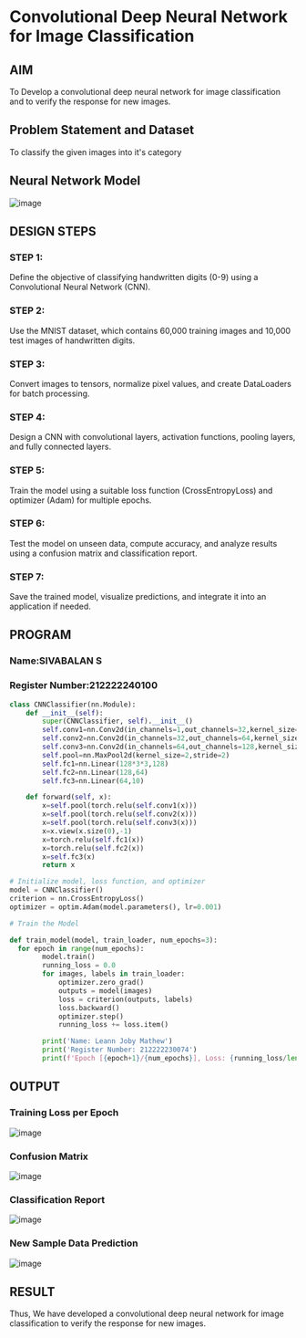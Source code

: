 # Convolutional Deep Neural Network for Image Classification

## AIM

To Develop a convolutional deep neural network for image classification and to verify the response for new images.

## Problem Statement and Dataset

To classify the given images into it's category

## Neural Network Model

![image](https://github.com/user-attachments/assets/a5c7a119-76de-4ae2-9920-ee16b53ea1bd)

## DESIGN STEPS

### STEP 1:
Define the objective of classifying handwritten digits (0-9) using a Convolutional Neural Network (CNN).

### STEP 2:
Use the MNIST dataset, which contains 60,000 training images and 10,000 test images of handwritten digits.

### STEP 3:
Convert images to tensors, normalize pixel values, and create DataLoaders for batch processing.

### STEP 4:
Design a CNN with convolutional layers, activation functions, pooling layers, and fully connected layers.

### STEP 5:
Train the model using a suitable loss function (CrossEntropyLoss) and optimizer (Adam) for multiple epochs.

### STEP 6:
Test the model on unseen data, compute accuracy, and analyze results using a confusion matrix and classification report.

### STEP 7:
Save the trained model, visualize predictions, and integrate it into an application if needed.

## PROGRAM

### Name:SIVABALAN S
### Register Number:212222240100
```python
class CNNClassifier(nn.Module):
    def __init__(self):
        super(CNNClassifier, self).__init__()
        self.conv1=nn.Conv2d(in_channels=1,out_channels=32,kernel_size=3,padding=1)
        self.conv2=nn.Conv2d(in_channels=32,out_channels=64,kernel_size=3,padding=1)
        self.conv3=nn.Conv2d(in_channels=64,out_channels=128,kernel_size=3,padding=1)
        self.pool=nn.MaxPool2d(kernel_size=2,stride=2)
        self.fc1=nn.Linear(128*3*3,128)
        self.fc2=nn.Linear(128,64)
        self.fc3=nn.Linear(64,10)

    def forward(self, x):
        x=self.pool(torch.relu(self.conv1(x)))
        x=self.pool(torch.relu(self.conv2(x)))
        x=self.pool(torch.relu(self.conv3(x)))
        x=x.view(x.size(0),-1)
        x=torch.relu(self.fc1(x))
        x=torch.relu(self.fc2(x))
        x=self.fc3(x)
        return x

```

```python
# Initialize model, loss function, and optimizer
model = CNNClassifier()
criterion = nn.CrossEntropyLoss()
optimizer = optim.Adam(model.parameters(), lr=0.001)
```

```python
# Train the Model

def train_model(model, train_loader, num_epochs=3):
  for epoch in range(num_epochs):
        model.train()
        running_loss = 0.0
        for images, labels in train_loader:
            optimizer.zero_grad()
            outputs = model(images)
            loss = criterion(outputs, labels)
            loss.backward()
            optimizer.step()
            running_loss += loss.item()

        print('Name: Leann Joby Mathew')
        print('Register Number: 212222230074')
        print(f'Epoch [{epoch+1}/{num_epochs}], Loss: {running_loss/len(train_loader):.4f}')
```

## OUTPUT
### Training Loss per Epoch

![image](https://github.com/user-attachments/assets/da599015-05e0-449f-be71-c99c40df9ec8)

### Confusion Matrix

![image](https://github.com/user-attachments/assets/cb9a8b60-09ce-4077-bb52-3a8bb3931570)

### Classification Report

![image](https://github.com/user-attachments/assets/451798db-3ad7-4ad2-a450-da1fd01ef45d)

### New Sample Data Prediction

![image](https://github.com/user-attachments/assets/e5a84508-783a-49cd-884f-1fd847f25733)

## RESULT
Thus, We have developed a convolutional deep neural network for image classification to verify the response for new images.
